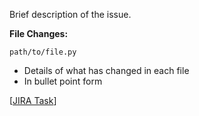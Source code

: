 Brief description of the issue. 

**File Changes:**

`path/to/file.py`

- Details of what has changed in each file
- In bullet point form


[[JIRA Task](http://link_to_jira_task)]
